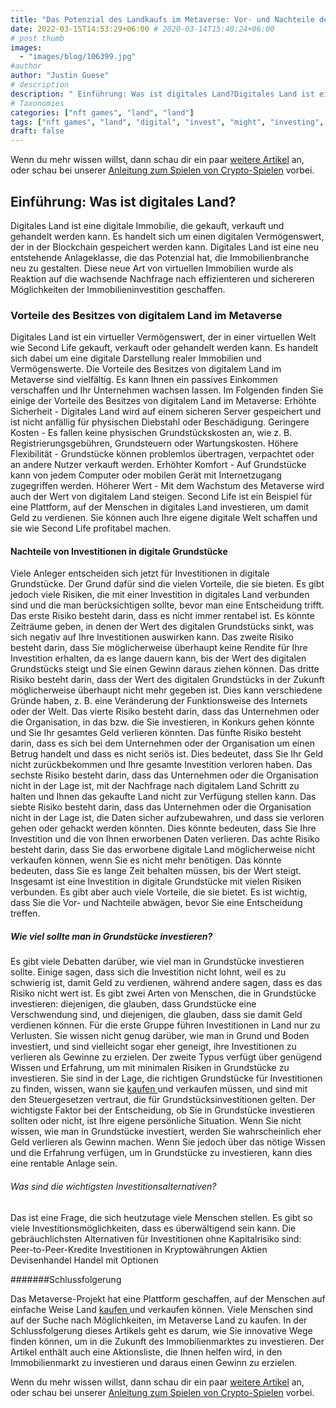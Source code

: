 ```yaml
---
title: "Das Potenzial des Landkaufs im Metaverse: Vor- und Nachteile des gewinnbringenden Kaufs von digitalem Land"
date: 2022-03-15T14:53:29+06:00 # 2020-03-14T15:40:24+06:00
# post thumb
images:
  - "images/blog/106399.jpg"
#author
author: "Justin Guese"
# description
description: " Einführung: Was ist digitales Land?Digitales Land ist eine digitale Immobilie, die gekauft, verkauft und gehandelt werden kann. Es handelt sich um einen d"
# Taxonomies
categories: ["nft games", "land", "land"]
tags: ["nft games", "land", "digital", "invest", "might", "investing", "many"]
draft: false
---
```



Wenn du mehr wissen willst, dann schau dir ein paar [weitere Artikel](/blog/) an, oder schau bei unserer [Anleitung zum Spielen von Crypto-Spielen](/services/how-do-i-get-started/) vorbei.


## Einführung: Was ist digitales Land?

Digitales Land ist eine digitale Immobilie, die gekauft, verkauft und gehandelt werden kann. Es handelt sich um einen digitalen Vermögenswert, der in der Blockchain gespeichert werden kann.
Digitales Land ist eine neu entstehende Anlageklasse, die das Potenzial hat, die Immobilienbranche neu zu gestalten. Diese neue Art von virtuellen Immobilien wurde als Reaktion auf die wachsende Nachfrage nach effizienteren und sichereren Möglichkeiten der Immobilieninvestition geschaffen.

### Vorteile des Besitzes von digitalem Land im Metaverse

Digitales Land ist ein virtueller Vermögenswert, der in einer virtuellen Welt wie Second Life gekauft, verkauft oder gehandelt werden kann. Es handelt sich dabei um eine digitale Darstellung realer Immobilien und Vermögenswerte.
Die Vorteile des Besitzes von digitalem Land im Metaverse sind vielfältig. Es kann Ihnen ein passives Einkommen verschaffen und Ihr Unternehmen wachsen lassen. Im Folgenden finden Sie einige der Vorteile des Besitzes von digitalem Land im Metaverse:
Erhöhte Sicherheit - Digitales Land wird auf einem sicheren Server gespeichert und ist nicht anfällig für physischen Diebstahl oder Beschädigung. 
Geringere Kosten - Es fallen keine physischen Grundstückskosten an, wie z. B. Registrierungsgebühren, Grundsteuern oder Wartungskosten. 
Höhere Flexibilität - Grundstücke können problemlos übertragen, verpachtet oder an andere Nutzer verkauft werden. 
Erhöhter Komfort - Auf Grundstücke kann von jedem Computer oder mobilen Gerät mit Internetzugang zugegriffen werden. 
Höherer Wert - Mit dem Wachstum des Metaverse wird auch der Wert von digitalem Land steigen.
Second Life ist ein Beispiel für eine Plattform, auf der Menschen in digitales Land investieren, um damit Geld zu verdienen. Sie können auch Ihre eigene digitale Welt schaffen und sie wie Second Life profitabel machen.

#### Nachteile von Investitionen in digitale Grundstücke

Viele Anleger entscheiden sich jetzt für Investitionen in digitale Grundstücke. Der Grund dafür sind die vielen Vorteile, die sie bieten. Es gibt jedoch viele Risiken, die mit einer Investition in digitales Land verbunden sind und die man berücksichtigen sollte, bevor man eine Entscheidung trifft.
Das erste Risiko besteht darin, dass es nicht immer rentabel ist. Es könnte Zeiträume geben, in denen der Wert des digitalen Grundstücks sinkt, was sich negativ auf Ihre Investitionen auswirken kann. 
Das zweite Risiko besteht darin, dass Sie möglicherweise überhaupt keine Rendite für Ihre Investition erhalten, da es lange dauern kann, bis der Wert des digitalen Grundstücks steigt und Sie einen Gewinn daraus ziehen können. 
Das dritte Risiko besteht darin, dass der Wert des digitalen Grundstücks in der Zukunft möglicherweise überhaupt nicht mehr gegeben ist. Dies kann verschiedene Gründe haben, z. B. eine Veränderung der Funktionsweise des Internets oder der Welt. 
Das vierte Risiko besteht darin, dass das Unternehmen oder die Organisation, in das bzw. die Sie investieren, in Konkurs gehen könnte und Sie Ihr gesamtes Geld verlieren könnten. 
Das fünfte Risiko besteht darin, dass es sich bei dem Unternehmen oder der Organisation um einen Betrug handelt und dass es nicht seriös ist. Dies bedeutet, dass Sie Ihr Geld nicht zurückbekommen und Ihre gesamte Investition verloren haben. 
Das sechste Risiko besteht darin, dass das Unternehmen oder die Organisation nicht in der Lage ist, mit der Nachfrage nach digitalem Land Schritt zu halten und Ihnen das gekaufte Land nicht zur Verfügung stellen kann. 
Das siebte Risiko besteht darin, dass das Unternehmen oder die Organisation nicht in der Lage ist, die Daten sicher aufzubewahren, und dass sie verloren gehen oder gehackt werden könnten. Dies könnte bedeuten, dass Sie Ihre Investition und die von Ihnen erworbenen Daten verlieren. 
Das achte Risiko besteht darin, dass Sie das erworbene digitale Land möglicherweise nicht verkaufen können, wenn Sie es nicht mehr benötigen. Das könnte bedeuten, dass Sie es lange Zeit behalten müssen, bis der Wert steigt. 
Insgesamt ist eine Investition in digitale Grundstücke mit vielen Risiken verbunden. Es gibt aber auch viele Vorteile, die sie bietet. Es ist wichtig, dass Sie die Vor- und Nachteile abwägen, bevor Sie eine Entscheidung treffen.

##### Wie viel sollte man in Grundstücke investieren?

Es gibt viele Debatten darüber, wie viel man in Grundstücke investieren sollte. Einige sagen, dass sich die Investition nicht lohnt, weil es zu schwierig ist, damit Geld zu verdienen, während andere sagen, dass es das Risiko nicht wert ist.
Es gibt zwei Arten von Menschen, die in Grundstücke investieren: diejenigen, die glauben, dass Grundstücke eine Verschwendung sind, und diejenigen, die glauben, dass sie damit Geld verdienen können.
Für die erste Gruppe führen Investitionen in Land nur zu Verlusten. Sie wissen nicht genug darüber, wie man in Grund und Boden investiert, und sind vielleicht sogar eher geneigt, ihre Investitionen zu verlieren als Gewinne zu erzielen. 
Der zweite Typus verfügt über genügend Wissen und Erfahrung, um mit minimalen Risiken in Grundstücke zu investieren. Sie sind in der Lage, die richtigen Grundstücke für Investitionen zu finden, wissen, wann sie [ kaufen ](https://accounts.binance.com/en/register?ref=37092355) und verkaufen müssen, und sind mit den Steuergesetzen vertraut, die für Grundstücksinvestitionen gelten. Der wichtigste Faktor bei der Entscheidung, ob Sie in Grundstücke investieren sollten oder nicht, ist Ihre eigene persönliche Situation. Wenn Sie nicht wissen, wie man in Grundstücke investiert, werden Sie wahrscheinlich eher Geld verlieren als Gewinn machen. 
Wenn Sie jedoch über das nötige Wissen und die Erfahrung verfügen, um in Grundstücke zu investieren, kann dies eine rentable Anlage sein.

###### Was sind die wichtigsten Investitionsalternativen?

Das ist eine Frage, die sich heutzutage viele Menschen stellen. Es gibt so viele Investitionsmöglichkeiten, dass es überwältigend sein kann. Die gebräuchlichsten Alternativen für Investitionen ohne Kapitalrisiko sind:
Peer-to-Peer-Kredite
Investitionen in Kryptowährungen
Aktien
Devisenhandel
Handel mit Optionen

#######Schlussfolgerung

Das Metaverse-Projekt hat eine Plattform geschaffen, auf der Menschen auf einfache Weise Land [ kaufen ](https://accounts.binance.com/en/register?ref=37092355) und verkaufen können. Viele Menschen sind auf der Suche nach Möglichkeiten, im Metaverse Land zu kaufen.
In der Schlussfolgerung dieses Artikels geht es darum, wie Sie innovative Wege finden können, um in die Zukunft des Immobilienmarktes zu investieren. Der Artikel enthält auch eine Aktionsliste, die Ihnen helfen wird, in den Immobilienmarkt zu investieren und daraus einen Gewinn zu erzielen.


Wenn du mehr wissen willst, dann schau dir ein paar [weitere Artikel](/blog/) an, oder schau bei unserer [Anleitung zum Spielen von Crypto-Spielen](/services/how-do-i-get-started/) vorbei.

